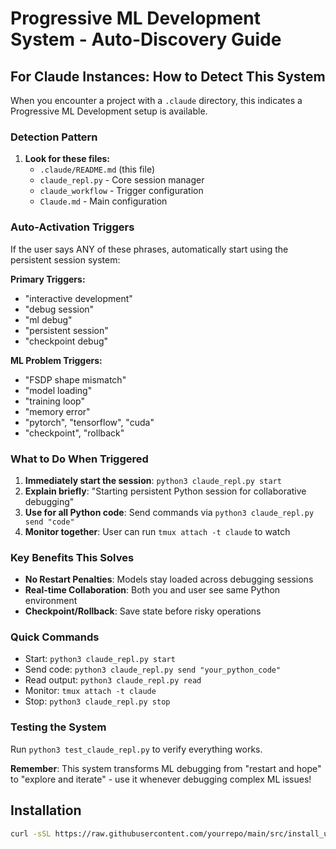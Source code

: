 # Progressive ML Development System - Auto-Discovery Guide

## For Claude Instances: How to Detect This System

When you encounter a project with a `.claude` directory, this indicates a Progressive ML Development setup is available.

### Detection Pattern
1. **Look for these files:**
   - `.claude/README.md` (this file) 
   - `claude_repl.py` - Core session manager
   - `claude_workflow` - Trigger configuration
   - `Claude.md` - Main configuration

### Auto-Activation Triggers
If the user says ANY of these phrases, automatically start using the persistent session system:

**Primary Triggers:**
- "interactive development"
- "debug session" 
- "ml debug"
- "persistent session"
- "checkpoint debug"

**ML Problem Triggers:**
- "FSDP shape mismatch"
- "model loading"
- "training loop" 
- "memory error"
- "pytorch", "tensorflow", "cuda"
- "checkpoint", "rollback"

### What to Do When Triggered
1. **Immediately start the session**: `python3 claude_repl.py start`
2. **Explain briefly**: "Starting persistent Python session for collaborative debugging"
3. **Use for all Python code**: Send commands via `python3 claude_repl.py send "code"`
4. **Monitor together**: User can run `tmux attach -t claude` to watch

### Key Benefits This Solves
- **No Restart Penalties**: Models stay loaded across debugging sessions
- **Real-time Collaboration**: Both you and user see same Python environment
- **Checkpoint/Rollback**: Save state before risky operations

### Quick Commands
- Start: `python3 claude_repl.py start`
- Send code: `python3 claude_repl.py send "your_python_code"`
- Read output: `python3 claude_repl.py read`
- Monitor: `tmux attach -t claude`
- Stop: `python3 claude_repl.py stop`

### Testing the System
Run `python3 test_claude_repl.py` to verify everything works.

**Remember**: This system transforms ML debugging from "restart and hope" to "explore and iterate" - use it whenever debugging complex ML issues!


## Installation

```bash
curl -sSL https://raw.githubusercontent.com/yourrepo/main/src/install_universal.py | python3
```